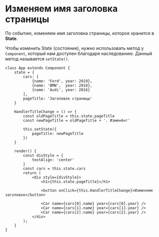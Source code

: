 # Изменяем имя заголовка страницы
По событию, изменяем имя заголовка страницы, которое хранится в **State**.

Чтобы изменить State (состояние), нужно использовать метод у `Component`, который нам доступен благодаря наследованию. Данный метод называется `setState()`.

    class App extends Component {
        state = {
            cars: [
                {name: 'Ford', year: 2019},
                {name: 'BMW',  year: 2018},
                {name: 'Audi', year: 2016}
            ],
            pageTitle: 'Заголовок страницы'
        }

        HandlerTitleChange = () => {
            const oldPageTitle = this.state.pageTitle
            const newPageTitle = oldPageTitle + '. Изменён!'

            this.setState({
                pageTitle: newPageTitle
            })
        }

        render() {
            const divStyle = {
                textAlign: 'center'
            }
            const cars = this.state.cars
            return (
                <div style={divStyle}>
                    <h1>{this.state.pageTitle}</h1>

                    <button onClick={this.HandlerTitleChange}>Изменяем заголовок</button>

                    <Car name={cars[0].name} year={cars[0].year} />
                    <Car name={cars[1].name} year={cars[1].year} />
                    <Car name={cars[2].name} year={cars[2].year} />
                </div>
            );
        }
    }
